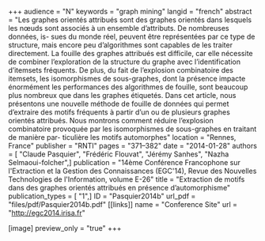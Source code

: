 +++
audience = "N"
keywords = "graph mining"
langid = "french"
abstract = "Les graphes orientés attribués sont des graphes orientés dans lesquels les nœuds sont associés à un ensemble d’attributs. De nombreuses données, is- sues du monde réel, peuvent être représentées par ce type de structure, mais encore peu d’algorithmes sont capables de les traiter directement. La fouille des graphes attribués est difficile, car elle nécessite de combiner l’exploration de la structure du graphe avec l’identification d’itemsets fréquents. De plus, du fait de l’explosion combinatoire des itemsets, les isomorphismes de sous-graphes, dont la présence impacte énormément les performances des algorithmes de fouille, sont beaucoup plus nombreux que dans les graphes étiquetés. Dans cet article, nous présentons une nouvelle méthode de fouille de données qui permet d’extraire des motifs fréquents à partir d’un ou de plusieurs graphes orientés attribués. Nous montrons comment réduire l’explosion combinatoire provoquée par les isomorphismes de sous-graphes en traitant de manière par- ticulière les motifs automorphes"
location = "Rennes, France"
publisher = "RNTI"
pages = "371–382"
date = "2014-01-28"
authors = [ "Claude Pasquier", "Frédéric Flouvat", "Jérémy Sanhes", "Nazha Selmaoui-folcher",]
publication = "14ème Conférence Francophone sur l'Extraction et la Gestion des Connaissances (EGC'14), Revue des Nouvelles Technologies de l'Information, volume E-26"
title = "Extraction de motifs dans des graphes orientés attribués en présence d’automorphisme"
publication_types = [ "1",]
ID = "Pasquier2014b"
url_pdf = "files/pdf/Pasquier2014b.pdf"
[[links]]
name = "Conference Site"
url = "http://egc2014.irisa.fr"

[image]
preview_only = "true"
+++
